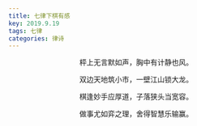 ```yaml
---
title: 七律下棋有感
key: 2019.9.19
tags: 七律
categories: 律诗
---
```


<p align="center">枰上无言默如声，胸中有计静也风。
</p>
<p align="center">双边天地筑小市，一壁江山锁大龙。
</p>
<p align="center">棋逢妙手应厚道，子落狭头当宽容。
</p>
<p align="center">做事尤如弈之理，舍得智慧乐输赢。
</p>
